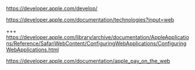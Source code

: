 https://developer.apple.com/develop/

https://developer.apple.com/documentation/technologies?input=web

+++ https://developer.apple.com/library/archive/documentation/AppleApplications/Reference/SafariWebContent/ConfiguringWebApplications/ConfiguringWebApplications.html

https://developer.apple.com/documentation/apple_pay_on_the_web
